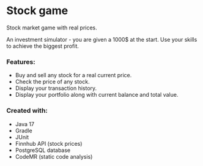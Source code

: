 # Stock game

Stock market game with real prices.

An investment simulator - you are given a 1000$ at the start.
Use your skills to achieve the biggest profit.

### Features:

- Buy and sell any stock for a real current price.
- Check the price of any stock.
- Display your transaction history.
- Display your portfolio along with current balance and total value.

### Created with:

- Java 17
- Gradle
- JUnit
- Finnhub API (stock prices)
- PostgreSQL database
- CodeMR (static code analysis)
